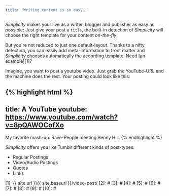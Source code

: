 ```yaml
---
title: 'Writing content is so easy…'
---
```

*Simplicity* makes your live as a writer, blogger and publisher as easy as possible: Just give your post a `title`, the built-in detection of *Simplicity* will choose the right template for your content *on-the-fly*.

<!--more-->

But you're not reduced to just one default-layout. Thanks to a nifty detection, you can easily add meta-information to front matter and *Simplicity* chooses automatically the according template. Need [an example][1]?

Imagine, you want to post a youtube video. Just grab the YouTube-URL and the machine does the rest. Your posting could look like this:

{% highlight html %}
---
title: A YouTube
youtube: https://www.youtube.com/watch?v=8pQAWOCofXo
---
My favorite mash-up: Rave-People meeting Benny Hill.
{% endhighlight %}


*Simplicity* offers you like Tumblr different kinds of post-types:

* Regular Postings
* Video/Audio Postings
* Quotes
* Links



 [1]: {{ site.url }}{{ site.baseurl }}/video-post/
 [2]: #
 [3]: #
 [4]: #
 [5]: #
 [6]: #
 [7]: #
 [8]: #
 [9]: #
 [10]: #
